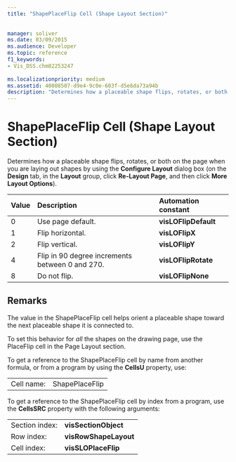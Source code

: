 ```yaml
---
title: "ShapePlaceFlip Cell (Shape Layout Section)"
 
 
manager: soliver
ms.date: 03/09/2015
ms.audience: Developer
ms.topic: reference
f1_keywords:
- Vis_DSS.chm82253247
 
ms.localizationpriority: medium
ms.assetid: 40008507-d9e4-9c0e-603f-d5e6da73a94b
description: "Determines how a placeable shape flips, rotates, or both on the page when you are laying out shapes by using the Configure Layout dialog box (on the Design tab, in the Layout group, click Re-Layout Page, and then click More Layout Options)."
---
```


# ShapePlaceFlip Cell (Shape Layout Section)

Determines how a placeable shape flips, rotates, or both on the page when you are laying out shapes by using the **Configure Layout** dialog box (on the **Design** tab, in the **Layout** group, click **Re-Layout Page**, and then click **More Layout Options**).
  
|**Value**|**Description**|**Automation constant**|
|:-----|:-----|:-----|
|0  <br/> |Use page default.  <br/> |**visLOFlipDefault** <br/> |
|1  <br/> |Flip horizontal.  <br/> |**visLOFlipX** <br/> |
|2  <br/> |Flip vertical.  <br/> |**visLOFlipY** <br/> |
|4  <br/> |Flip in 90 degree increments between 0 and 270.  <br/> |**visLOFlipRotate** <br/> |
|8  <br/> |Do not flip.  <br/> |**visLOFlipNone** <br/> |
   
## Remarks

The value in the ShapePlaceFlip cell helps orient a placeable shape toward the next placeable shape it is connected to.
  
To set this behavior for  *all*  the shapes on the drawing page, use the PlaceFlip cell in the Page Layout section. 
  
To get a reference to the ShapePlaceFlip cell by name from another formula, or from a program by using the **CellsU** property, use: 
  
|||
|:-----|:-----|
|Cell name:  <br/> |ShapePlaceFlip  <br/> |
   
To get a reference to the ShapePlaceFlip cell by index from a program, use the **CellsSRC** property with the following arguments: 
  
|||
|:-----|:-----|
|Section index:  <br/> |**visSectionObject** <br/> |
|Row index:  <br/> |**visRowShapeLayout** <br/> |
|Cell index:  <br/> |**visSLOPlaceFlip** <br/> |
   

